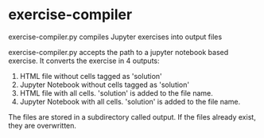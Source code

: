 # exercise-compiler
exercise-compiler.py compiles Jupyter exercises into output files

exercise-compiler.py accepts the path to a jupyter notebook based exercise. It converts the exercise in 4 outputs:
1. HTML file without cells tagged as 'solution'
2. Jupyter Notebook without cells tagged as 'solution'
3. HTML file with all cells. 'solution' is added to the file name.
4. Jupyter Notebook with all cells. 'solution' is added to the file name.

The files are stored in a subdirectory called output. If the files already exist, they are overwritten.